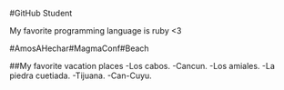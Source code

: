 #GitHub Student 

My favorite programming language is ruby <3

#AmosAHechar#MagmaConf#Beach

##My favorite vacation places
-Los cabos.
-Cancun.
-Los amiales.
-La piedra cuetiada.
-Tijuana. 
-Can-Cuyu.



